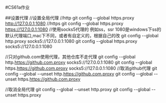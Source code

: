 #CS61a作业

##设置代理
//设置全局代理
//http
git config --global https.proxy http://127.0.0.1:1080
//https
git config --global https.proxy https://127.0.0.1:1080
//使用socks5代理的 例如ss，ssr 1080是windows下ss的默认代理端口,mac下不同，或者有自定义的，根据自己的改
git config --global http.proxy socks5://127.0.0.1:1080
git config --global https.proxy socks5://127.0.0.1:1080

//只对github.com使用代理，其他仓库不走代理
git config --global http.https://github.com.proxy socks5://127.0.0.1:1080
git config --global https.https://github.com.proxy socks5://127.0.0.1:1080
//取消github代理
git config --global --unset http.https://github.com.proxy
git config --global --unset https.https://github.com.proxy

//取消全局代理
git config --global --unset http.proxy
git config --global --unset https.proxy
